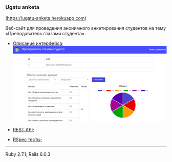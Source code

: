 ### Ugatu anketa

(https://ugatu-anketa.herokuapp.com)  

Веб-сайт для проведения анонимного анкетирования студентов на тему «Преподаватель глазами студента».

- [Описание интерфейса;](interface.md)
  ![Статистика 1](.readme-images/7-small.png)

- [REST API;](restapi.md)
- [RSpec тесты;](rspec.md)


_ _ _
Ruby 2.7.1; Rails 6.0.3